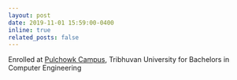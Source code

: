 ```yaml
---
layout: post
date: 2019-11-01 15:59:00-0400
inline: true
related_posts: false
---
```


Enrolled at [Pulchowk Campus](https://pcampus.edu.np/), Tribhuvan University for Bachelors in Computer Engineering 
